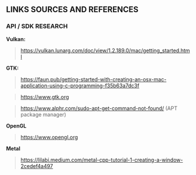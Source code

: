 ## **LINKS SOURCES AND REFERENCES**

### **API / SDK RESEARCH**

**Vulkan:**

> https://vulkan.lunarg.com/doc/view/1.2.189.0/mac/getting_started.html

**GTK:**

> https://faun.pub/getting-started-with-creating-an-osx-mac-application-using-c-programming-f35b63a7dc3f

> https://www.gtk.org

> https://www.alphr.com/sudo-apt-get-command-not-found/ (APT package manager)

**OpenGL**

> https://www.opengl.org

**Metal**

> https://lilabi.medium.com/metal-cpp-tutorial-1-creating-a-window-2cedef4a497
